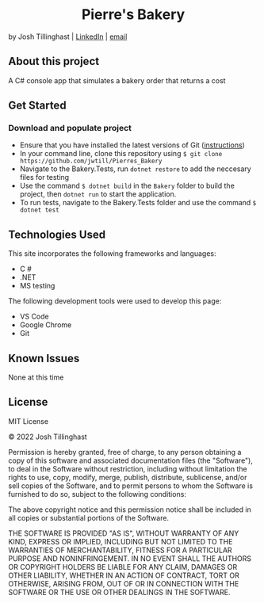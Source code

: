 <h1 align="center">Pierre's Bakery</h1>

by Josh Tillinghast | [LinkedIn](https://www.linkedin.com/in/jwtill/) | [email](mailto:<jwtill@icloud.com>) 




## About this project
A C# console app that simulates a bakery order that returns a cost

## Get Started

### Download and populate project
- Ensure that you have installed the latest versions of Git ([instructions](https://github.com/git-guides/install-git)) 
- In your command line, clone this repository using `$ git clone https://github.com/jwtill/Pierres_Bakery`
- Navigate to the Bakery.Tests, run `dotnet restore` to add the neccesary files for testing 
- Use the command `$ dotnet build` in the `Bakery` folder to build the project, then `dotnet run` to start the application.
- To run tests, navigate to the Bakery.Tests folder and use the command `$ dotnet test` 


## Technologies Used

This site incorporates the following frameworks and languages:

- C #
- .NET
- MS testing


The following development tools were used to develop this page:

- VS Code
- Google Chrome
- Git


## Known Issues
None at this time

## License 

MIT License

© 2022 Josh Tillinghast

Permission is hereby granted, free of charge, to any person obtaining a copy
of this software and associated documentation files (the "Software"), to deal
in the Software without restriction, including without limitation the rights
to use, copy, modify, merge, publish, distribute, sublicense, and/or sell
copies of the Software, and to permit persons to whom the Software is
furnished to do so, subject to the following conditions:

The above copyright notice and this permission notice shall be included in all
copies or substantial portions of the Software.

THE SOFTWARE IS PROVIDED "AS IS", WITHOUT WARRANTY OF ANY KIND, EXPRESS OR
IMPLIED, INCLUDING BUT NOT LIMITED TO THE WARRANTIES OF MERCHANTABILITY,
FITNESS FOR A PARTICULAR PURPOSE AND NONINFRINGEMENT. IN NO EVENT SHALL THE
AUTHORS OR COPYRIGHT HOLDERS BE LIABLE FOR ANY CLAIM, DAMAGES OR OTHER
LIABILITY, WHETHER IN AN ACTION OF CONTRACT, TORT OR OTHERWISE, ARISING FROM,
OUT OF OR IN CONNECTION WITH THE SOFTWARE OR THE USE OR OTHER DEALINGS IN THE
SOFTWARE.
